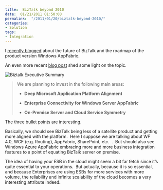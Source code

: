 ```yaml
---
title:  BizTalk beyond 2010
date:  01/21/2011 01:50:00
permalink:  "/2011/01/20/biztalk-beyond-2010/"
categories:
- Solution
tags:
- Integration
---
```

<p>I <a href="https://vincentlauzon.wordpress.com/2010/11/04/biztalk-vnext-biztalk-azure/">recently blogged</a> about the future of BizTalk and the roadmap of the product version Windows AppFabric.</p>  <p>An even more recent <a href="http://blogs.msdn.com/b/billzack/archive/2010/12/08/biztalk-the-road-ahead.aspx">blog post</a> shed some light on the topic.</p>  <p><img title="Biztalk Executive Summary" alt="Biztalk Executive Summary" src="http://i.microsoft.com/global/biztalk/en/us/PublishingImages/BTS-Roadmap.jpg" /></p>  <blockquote>   <p>We are planning to invest in the following main areas:</p>    <ul>     <li>       <p><b>Deep Microsoft Application Platform Alignment </b></p>     </li>      <li>       <p><b>Enterprise Connectivity for Windows Server AppFabric</b></p>     </li>      <li>       <p><b>On-Premise Server and Cloud Service Symmetry</b></p>     </li>   </ul> </blockquote>  <p>The three bullet points are interesting.</p>  <p>Basically, we should see BizTalk being less of a satellite product and getting more aligned with the platform.&#160; Here I suppose we are talking about WF 4.0, WCF (e.g. Routing), AppFabric, SharePoint, etc.&#160; .&#160; But should also see Windows Azure AppFabric embracing more and more business integration features to a point of equating BizTalk server on premise.</p>  <p>The idea of having your ESB in the cloud might seem a bit far fetch since it’s quite essential to your operations.&#160; But actually, because it is so essential, and because Enterprises are using ESBs for more services with more volume, the reliability and infinite scalability of the cloud becomes a very interesting attribute indeed.</p>